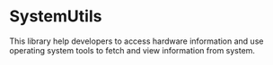# SystemUtils
This library help developers to access hardware information and use operating system tools to fetch and view information from system.
